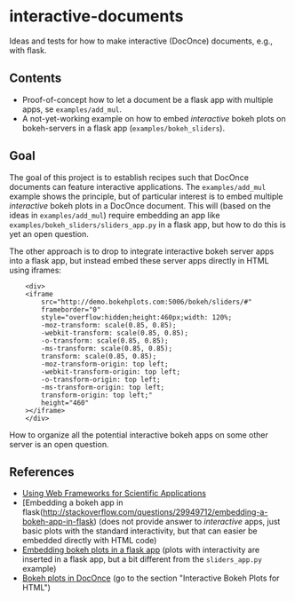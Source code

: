 # interactive-documents

Ideas and tests for how to make interactive (DocOnce) documents, e.g.,
with flask.

## Contents

 * Proof-of-concept how to let a document be a flask app with multiple apps,
   se `examples/add_mul`.
 * A not-yet-working example on how to embed *interactive*
   bokeh plots on bokeh-servers in a flask app (`examples/bokeh_sliders`).

## Goal

The goal of this project is to establish recipes such that DocOnce
documents can feature interactive applications. The `examples/add_mul`
example shows the principle, but of particular interest is to
embed multiple *interactive* bokeh plots in a DocOnce document.
This will (based on the ideas in `examples/add_mul`) require
embedding an app like `examples/bokeh_sliders/sliders_app.py` in
a flask app, but how to do this is yet an open question.

The other approach is to drop to integrate interactive bokeh server
apps into a flask app, but instead embed these server apps directly
in HTML using iframes:

```
    <div>
    <iframe
        src="http://demo.bokehplots.com:5006/bokeh/sliders/#"
        frameborder="0"
        style="overflow:hidden;height:460px;width: 120%;
        -moz-transform: scale(0.85, 0.85);
        -webkit-transform: scale(0.85, 0.85);
        -o-transform: scale(0.85, 0.85);
        -ms-transform: scale(0.85, 0.85);
        transform: scale(0.85, 0.85);
        -moz-transform-origin: top left;
        -webkit-transform-origin: top left;
        -o-transform-origin: top left;
        -ms-transform-origin: top left;
        transform-origin: top left;"
        height="460"
    ></iframe>
    </div>
```

How to organize all the potential interactive bokeh apps on some other
server is an open question.

## References

 * [Using Web Frameworks for Scientific Applications](http://hplgit.github.io/web4sciapps/doc/pub/sphinx-basicstrap/index.html)
 * [Embedding a bokeh app in flask(http://stackoverflow.com/questions/29949712/embedding-a-bokeh-app-in-flask) (does not provide answer to *interactive* apps, just basic plots with the standard interactivity, but that can easier be embedded directly with HTML code)
 * [Embedding bokeh plots in a flask app](https://github.com/bokeh/bokeh/blob/master/examples/embed/slideshow/app_reveal.py) (plots with interactivity are inserted in a flask app, but a bit different from the `sliders_app.py` example)
 * [Bokeh plots in DocOnce](http://hplgit.github.io/doconce/doc/pub/manual/manual.html#___sec9) (go to the section "Interactive Bokeh Plots for HTML")

